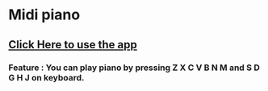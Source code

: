 # Midi piano

## <a href="https://hasanrakibgit.github.io/piano/index.html">Click Here to use the app</a>
### Feature : You can play piano by pressing Z X C V B N M and S D G H J on keyboard.

